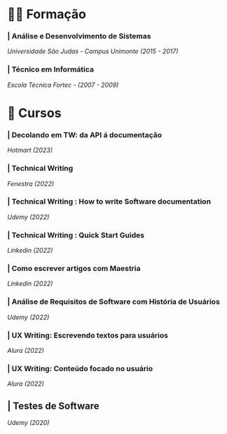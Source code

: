 #  :man_student:	Formação

### | Análise e Desenvolvimento de Sistemas
*Universidade São Judas - Campus Unimonte (2015 - 2017)*

### | Técnico em Informática
*Escola Técnica Fortec - (2007 - 2009)*

# :open_book:	Cursos 

### | Decolando em TW: da API á documentação
*Hotmart (2023)*

### | Technical Writing
*Fenestra (2022)*

### | Technical Writing : How to write Software documentation
*Udemy (2022)*

### | Technical Writing : Quick Start Guides
*Linkedin (2022)*

### | Como escrever artigos com Maestria
*Linkedin (2022)*

### | Análise de Requisitos de Software com História de Usuários
*Udemy (2022)*

### | UX Writing: Escrevendo textos para usuários
*Alura (2022)*

### | UX Writing: Conteúdo focado no usuário
*Alura (2022)*

## | Testes de Software
*Udemy (2020)*

